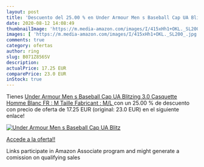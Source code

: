 ```yaml
---
layout: post
title: 'Descuento del 25.00 % en Under Armour Men s Baseball Cap UA Blitz'
date: 2020-08-12 14:08:49
thumbnailImage: 'https://m.media-amazon.com/images/I/415xHh1+OKL._SL200_.jpg'
images: [ 'https://m.media-amazon.com/images/I/415xHh1+OKL._SL200_.jpg' ]
comments: true
category: ofertas
author: ring
slug: B071Z856SV
description:
actualPrice: 17.25 EUR
comparePrice: 23.0 EUR
inStock: true
---
```


Tienes [Under Armour Men s Baseball Cap UA Blitzing 3.0 Casquette Homme  Blanc  FR : M  Taille Fabricant : M/L ](https://www.amazon.fr/dp/B071Z856SV/?tag=tolees0d-21) con un 25.00 % de descuento con precio de oferta de 17.25 EUR (original: 23.0 EUR) en el siguiente enlace!

[![Under Armour Men s Baseball Cap UA Blitz](https://m.media-amazon.com/images/I/415xHh1+OKL._SL200_.jpg)](https://www.amazon.fr/dp/B071Z856SV/?tag=tolees0d-21)

[Accede a la oferta!!](https://www.amazon.fr/dp/B071Z856SV/?tag=tolees0d-21)

Links participate in Amazon Associate program and might generate a comission on qualifying sales


